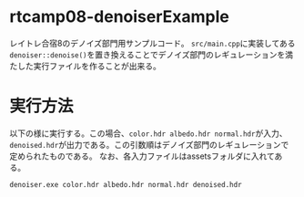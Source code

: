 # rtcamp08-denoiserExample
レイトレ合宿8のデノイズ部門用サンプルコード。
`src/main.cpp`に実装してある`denoiser::denoise()`を置き換えることでデノイズ部門のレギュレーションを満たした実行ファイルを作ることが出来る。

# 実行方法
以下の様に実行する。この場合、`color.hdr albedo.hdr normal.hdr`が入力、`denoised.hdr`が出力である。この引数順はデノイズ部門のレギュレーションで定められたものである。
なお、各入力ファイルはassetsフォルダに入れてある。

`denoiser.exe color.hdr albedo.hdr normal.hdr denoised.hdr`
